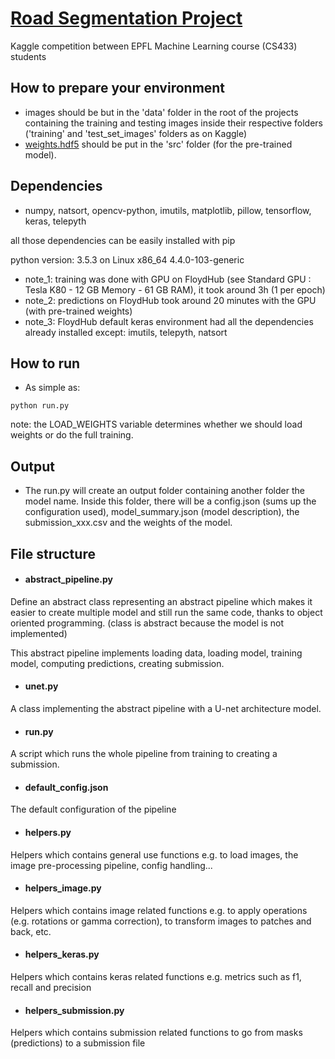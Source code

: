 # [Road Segmentation Project][kaggle]

Kaggle competition between EPFL Machine Learning course (CS433) students

## How to prepare your environment
- images should be but in the 'data' folder in the root of the projects containing the training and testing images
inside their respective folders ('training' and 'test_set_images' folders as on Kaggle)
- [weights.hdf5][weights] should be put in the 'src' folder (for the pre-trained model).


## Dependencies
- numpy, natsort, opencv-python, imutils, matplotlib, pillow, tensorflow, keras, telepyth

all those dependencies can be easily installed with pip

python version: 3.5.3 on Linux x86_64 4.4.0-103-generic

- note_1: training was done with GPU on FloydHub (see Standard GPU : Tesla K80 - 12 GB Memory - 61 GB RAM),
it took around 3h (1 per epoch)
- note_2: predictions on FloydHub took around 20 minutes with the GPU (with pre-trained weights)
- note_3: FloydHub default keras environment had all the dependencies already installed except: imutils, telepyth, natsort

## How to run
- As simple as:

`
python run.py
`

note: the LOAD_WEIGHTS variable determines whether we should load weights or do the full training.


## Output
- The run.py will create an output folder containing another folder the model name. Inside this folder,
 there will be a config.json (sums up the configuration used), model_summary.json (model description),
  the submission_xxx.csv and the weights of the model.

## File structure

- #### abstract_pipeline.py
Define an abstract class representing an abstract pipeline which makes it easier to create multiple model and still run 
the same code, thanks to object oriented programming. (class is abstract because the model is not implemented)

This abstract pipeline implements loading data, loading model, training model, computing predictions, creating 
submission.

- #### unet.py
A class implementing the abstract pipeline with a U-net architecture model.

- #### run.py
A script which runs the whole pipeline from training to creating a submission.

- #### default_config.json
The default configuration of the pipeline

- #### helpers.py
Helpers which contains general use functions e.g. to load images, the image pre-processing pipeline, config handling...

- #### helpers_image.py
Helpers which contains image related functions e.g. to apply operations (e.g. rotations or gamma correction), 
to transform images to patches and back, etc.

- #### helpers_keras.py
Helpers which contains keras related functions e.g. metrics such as f1, recall and precision

- #### helpers_submission.py
Helpers which contains submission related functions to go from masks (predictions) to a submission file

[kaggle]: https://www.kaggle.com/c/epfml17-segmentation
[weights]: https://drive.google.com/open?id=1-RqtAF-T3o_7mIZQVtmQ-UGmf01SW46F